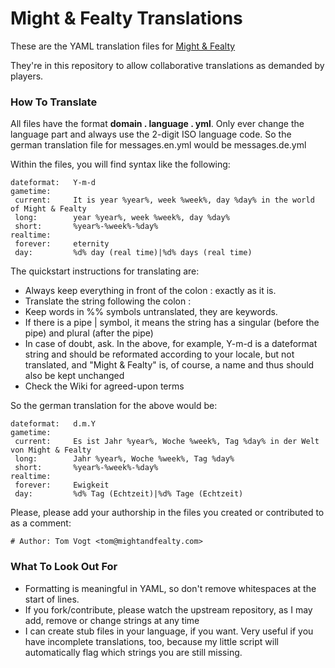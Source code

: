 Might &amp; Fealty Translations
================

These are the YAML translation files for [Might & Fealty](http://mightandfealty.com)

They're in this repository to allow collaborative translations as demanded by players.



### How To Translate ###

All files have the format **domain . language . yml**. Only ever change the language part and always use the 2-digit
ISO language code. So the german translation file for messages.en.yml would be messages.de.yml

Within the files, you will find syntax like the following:

	dateformat:   Y-m-d
	gametime:
	 current:     It is year %year%, week %week%, day %day% in the world of Might & Fealty
	 long:        year %year%, week %week%, day %day%
	 short:       %year%-%week%-%day%
	realtime:
	 forever:     eternity
	 day:         %d% day (real time)|%d% days (real time)

The quickstart instructions for translating are:

* Always keep everything in front of the colon : exactly as it is.
* Translate the string following the colon :
* Keep words in %% symbols untranslated, they are keywords.
* If there is a pipe | symbol, it means the string has a singular (before the pipe) and plural (after the pipe)
* In case of doubt, ask. In the above, for example, Y-m-d is a dateformat string and should be reformated according to your locale, but not translated, and "Might & Fealty" is, of course, a name and thus should also be kept unchanged
* Check the Wiki for agreed-upon terms

So the german translation for the above would be:

	dateformat:   d.m.Y
	gametime:
	 current:     Es ist Jahr %year%, Woche %week%, Tag %day% in der Welt von Might & Fealty
	 long:        Jahr %year%, Woche %week%, Tag %day%
	 short:       %year%-%week%-%day%
	realtime:
	 forever:     Ewigkeit
	 day:         %d% Tag (Echtzeit)|%d% Tage (Echtzeit)


Please, please add your authorship in the files you created or contributed to as a comment:

    # Author: Tom Vogt <tom@mightandfealty.com>


### What To Look Out For ###

* Formatting is meaningful in YAML, so don't remove whitespaces at the start of lines.
* If you fork/contribute, please watch the upstream repository, as I may add, remove or change strings at any time
* I can create stub files in your language, if you want. Very useful if you have incomplete translations, too, because my little script will automatically flag which strings you are still missing.

